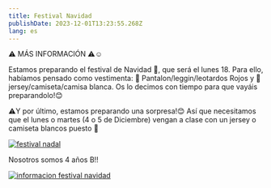 ```yaml
---
title: Festival Navidad
publishDate: 2023-12-01T13:23:55.268Z
lang: es
---
```

⚠️ MÁS INFORMACIÓN ⚠️☺️

Estamos preparando el festival de Navidad 🎄, que será el lunes 18. Para ello, habíamos pensado como vestimenta: 👖 Pantalon/leggin/leotardos Rojos y 👕 jersey/camiseta/camisa blanca. Os lo decimos con tiempo para que vayáis preparandolo!😊

⚠️Y por último, estamos preparando una sorpresa!😊 Así que necesitamos que el lunes o martes (4 o 5 de Diciembre) vengan a clase con un jersey o camiseta blancos puesto 🤍

[![festival nadal](/images/festival_nadal.jpeg)](/images/festival_nadal.jpeg)

Nosotros somos 4 años B!!

[![informacion festival navidad](/images/info_festival_navidad.jpeg)](/images/info_festival_navidad.jpeg)